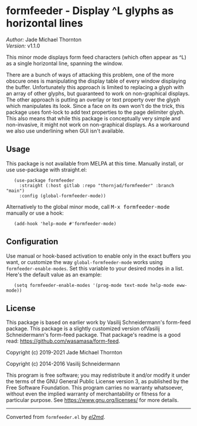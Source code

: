 # formfeeder - Display ^L glyphs as horizontal lines

_Author:_ Jade Michael Thornton<br>
_Version:_ v1.1.0<br>

This minor mode displays form feed characters (which often appear as ^L) as a single
horizontal line, spanning the window.

There are a bunch of ways of attacking this problem, one of the more obscure ones is
manipulating the display table of every window displaying the buffer. Unfortunately
this approach is limited to replacing a glyph with an array of other glyphs, but
guaranteed to work on non-graphical displays. The other approach is putting an
overlay or text property over the glyph which manipulates its look. Since a face on
its own won't do the trick, this package uses font-lock to add text properties to the
page delimiter glyph. This also means that while this package is conceptually very
simple and non-invasive, it might not work on non-graphical displays. As a workaround
we also use underlining when GUI isn't available.

## Usage

This package is not available from MELPA at this time. Manually install, or use
use-package with straight.el:

       (use-package formfeeder
         :straight (:host gitlab :repo "thornjad/formfeeder" :branch "main")
         :config (global-formfeeder-mode))

Alternatively to the global minor mode, call <kbd>M-x formfeeder-mode</kbd> manually or use a
hook:

       (add-hook 'help-mode #'formfeeder-mode)

## Configuration

Use manual or hook-based activation to enable only in the exact buffers you want, or
customize the way `global-formfeeder-mode` works using `formfeeder-enable-modes`. Set
this variable to your desired modes in a list. Here's the default value as an
example:

       (setq formfeeder-enable-modes '(prog-mode text-mode help-mode eww-mode))

## License

This package is based on earlier work by Vasilij Schneidermann's form-feed package.
This package is a slightly customized version ofVasilij Schneidermann's
form-feed package. That package's readme is a good read:
https://github.com/wasamasa/form-feed.

Copyright (c) 2019-2021 Jade Michael Thornton

Copyright (c) 2014-2016 Vasilij Schneidermann

This program is free software; you may redistribute it and/or modify it under the
terms of the GNU General Public License version 3, as published by the Free Software
Foundation. This program carries no warranty whatsoever, without even the implied
warranty of merchantability or fitness for a particular purpose. See
<https://www.gnu.org/licenses/> for more details.


---
Converted from `formfeeder.el` by [_el2md_](https://gitlab.com/thornjad/el2md).

